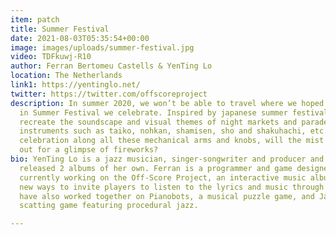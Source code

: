 ```yaml
---
item: patch
title: Summer Festival
date: 2021-08-03T05:35:54+00:00
image: images/uploads/summer-festival.jpg
video: TDFkuwj-R10
author: Ferran Bertomeu Castells & YenTing Lo
location: The Netherlands
link1: https://yentinglo.net/
twitter: https://twitter.com/offscoreproject
description: In summer 2020, we won’t be able to travel where we hoped to. Instead,
  in Summer Festival we celebrate. Inspired by japanese summer festivals, we try to
  recreate the soundscape and visual themes of night markets and parades of traditional
  instruments such as taiko, nohkan, shamisen, sho and shakuhachi, etc. In this mysterious
  celebration along all these mechanical arms and knobs, will the mist finally clear
  out for a glimpse of fireworks?
bio: YenTing Lo is a jazz musician, singer-songwriter and producer and has so far
  released 2 albums of her own. Ferran is a programmer and game designer. They are
  currently working on the Off-Score Project, an interactive music album which explores
  new ways to invite players to listen to the lyrics and music through gameplay. They
  have also worked together on Pianobots, a musical puzzle game, and Jamsterdam, a
  scatting game featuring procedural jazz.

---
```

